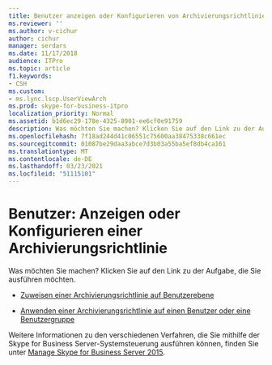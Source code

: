 ```yaml
---
title: Benutzer anzeigen oder Konfigurieren von Archivierungsrichtlinien
ms.reviewer: ''
ms.author: v-cichur
author: cichur
manager: serdars
ms.date: 11/17/2018
audience: ITPro
ms.topic: article
f1.keywords:
- CSH
ms.custom:
- ms.lync.lscp.UserViewArch
ms.prod: skype-for-business-itpro
localization_priority: Normal
ms.assetid: b1d6ec29-178e-4325-8901-ee6cf0e91759
description: Was möchten Sie machen? Klicken Sie auf den Link zu der Aufgabe, die Sie ausführen möchten.
ms.openlocfilehash: 7f18ad244d41c06551c75600aa38475338c661ec
ms.sourcegitcommit: 01087be29daa3abce7d3b03a55ba5ef8db4ca161
ms.translationtype: MT
ms.contentlocale: de-DE
ms.lasthandoff: 03/23/2021
ms.locfileid: "51115101"
---
```

# <a name="users-view-or-configure-archiving-policy"></a>Benutzer: Anzeigen oder Konfigurieren einer Archivierungsrichtlinie

Was möchten Sie machen? Klicken Sie auf den Link zu der Aufgabe, die Sie ausführen möchten.

- [Zuweisen einer Archivierungsrichtlinie auf Benutzerebene](/previous-versions/office/lync-server-2013/lync-server-2013-assign-a-per-user-archiving-policy)

- [Anwenden einer Archivierungsrichtlinie auf einen Benutzer oder eine Benutzergruppe](/previous-versions/office/lync-server-2013/lync-server-2013-applying-an-archiving-policy-to-users)

Weitere Informationen zu den verschiedenen Verfahren, die Sie mithilfe der Skype for Business Server-Systemsteuerung ausführen können, finden Sie unter [Manage Skype for Business Server 2015](../../manage/manage.md).